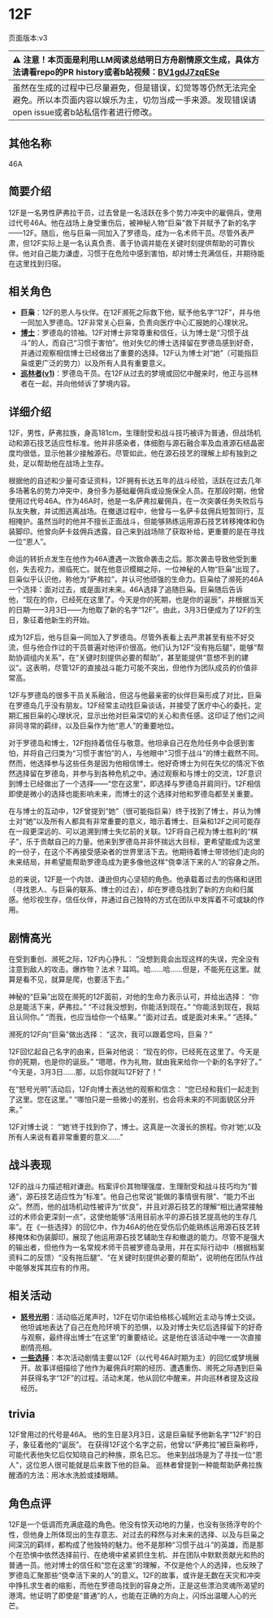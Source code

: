 # 12F
页面版本:v3
 

| :warning: 注意！本页面是利用LLM阅读总结明日方舟剧情原文生成，具体方法请看repo的PR history或者b站视频：[BV1gdJ7zqESe](https://www.bilibili.com/video/BV1gdJ7zqESe/)         |
|:----------------------------|
| 虽然在生成的过程中已尽量避免，但是错误，幻觉等等仍然无法完全避免。所以本页面内容以娱乐为主，切勿当成一手来源。发现错误请open issue或者b站私信作者进行修改。|



## 其他名称
46A
## 简要介绍
12F是一名男性萨弗拉干员，过去曾是一名活跃在多个势力冲突中的雇佣兵，使用过代号46A。他在战场上身受重伤后，被神秘人物“巨枭”救下并赋予了新的名字——12F。随后，他与巨枭一同加入了罗德岛，成为一名术师干员。尽管外表严肃，但12F实际上是一名认真负责、善于协调并能在关键时刻提供帮助的可靠伙伴。他对自己能力谦虚，习惯于在危险中感到害怕，却对博士充满信任，并期待能在这里找到归宿。
## 相关角色
-   **巨枭**：12F的恩人与伙伴。在12F濒死之际救下他，赋予他名字“12F”，并与他一同加入罗德岛。12F非常关心巨枭，负责向医疗中心汇报她的心理状况。
-   **[博士](extended_char_bo_shi.md)**：罗德岛的领袖。12F对博士非常尊重和信任，认为博士是“习惯于战斗”的人，而自己“习惯于害怕”。他对失忆的博士选择留在罗德岛感到好奇，并通过观察相信博士已经做出了重要的选择。12F认为博士对“她”（可能指巨枭或更广泛的势力）以及所有人具有重要意义。
-   **[巡林者](char_503_rang.md)([v1](../chars/char_503_rang.md))**：罗德岛干员。在12F从过去的梦境或回忆中醒来时，他正与巡林者在一起，并向他倾诉了梦境内容。
## 详细介绍
12F，男性，萨弗拉族，身高181cm，生理耐受和战斗技巧被评为普通，但战场机动和源石技艺适应性标准。他并非感染者，体细胞与源石融合率及血液源石结晶密度均很低，显示他甚少接触源石。尽管如此，他在源石技艺的理解上却有独到之处，足以帮助他在战场上生存。

根据他的自述和少量可查证资料，12F拥有长达五年的战斗经验，活跃在过去几年多场著名的势力冲突中，身份多为基础雇佣兵或设施保全人员。在那段时期，他曾使用过代号46A。作为46A时，他是一名萨弗拉雇佣兵，在一次突袭任务失败后与队友失散，并试图逃离战场。在撤退过程中，他曾与一名萨卡兹佣兵短暂同行，互相掩护。虽然当时的他并不擅长正面战斗，但能够熟练运用源石技艺转移掩体和伪装脚印。他曾向萨卡兹佣兵透露，自己来到战场除了获取补给，更重要的是在寻找一位“恩人”。

命运的转折点发生在他作为46A遭遇一次致命袭击之后。那次袭击导致他受到重创，失去视力，濒临死亡。就在他意识模糊之际，一位神秘的人物“巨枭”出现了。巨枭似乎认识他，称他为“萨弗拉”，并认可他顽强的生命力。巨枭给了濒死的46A一个选择：面对过去，或是面对未来。46A选择了追随巨枭。巨枭随后告诉他，“现在的你，已经死在这里了。今天是你的死期，也是你的诞辰”，并根据当天的日期——3月3日——为他取了新的名字“12F”。由此，3月3日便成为了12F的生日，象征着他新生的开始。

成为12F后，他与巨枭一同加入了罗德岛。尽管外表看上去严肃甚至有些不好交流，但与他合作过的干员普遍对他评价很高。他们认为12F“没有拖后腿”，能够“帮助协调组内关系”，在“关键时刻提供必要的帮助”，甚至能提供“意想不到的建议”。这表明，尽管12F的直接战斗能力可能不突出，但他作为团队成员的价值非常高。

12F与罗德岛的很多干员关系融洽，但这与他最亲密的伙伴巨枭形成了对比，巨枭在罗德岛几乎没有朋友。12F经常主动找巨枭谈话，并接受了医疗中心的委托，定期汇报巨枭的心理状况，显示出他对巨枭深切的关心和责任感。这印证了他们之间非同寻常的羁绊，以及巨枭作为他“恩人”的重要地位。

对于罗德岛和博士，12F抱持着信任与敬意。他坦承自己在危险任务中会感到害怕，并将自己归类为“习惯于害怕”的人，与他眼中“习惯于战斗”的博士截然不同。然而，他选择参与这些任务是因为他相信博士。他好奇博士为何在失忆的情况下依然选择留在罗德岛，并参与到各种危机之中。通过观察和与博士的交流，12F意识到博士已经做出了一个选择——“您在这里”，即选择与罗德岛并肩同行。12F相信即使是微小的选择也能影响未来，而博士的这个选择对他和罗德岛都至关重要。

在与博士的互动中，12F曾提到“她”（很可能指巨枭）终于找到了博士，并认为博士对“她”以及所有人都具有非常重要的意义，暗示着博士、巨枭和12F之间可能存在一段更深远的、可以追溯到博士失忆前的关联。12F将自己视为博士胜利的“棋子”，乐于贡献自己的力量。他来到罗德岛并非怀揣远大目标，更希望能成为这里的一份子，在这个不再接受感染者的世界里活下去。他期待着博士带领他们走向的未来结局，并希望能帮助罗德岛成为更多像他这样“侥幸活下来的人”的容身之所。

总的来说，12F是一个内敛、谦逊但内心坚韧的角色。他承载着过去的伤痛和谜团（寻找恩人、与巨枭的联系、博士的过去），却在罗德岛找到了新的方向和归属感。他珍视生存，信任伙伴，并通过自己独特的方式在团队中发挥着不可或缺的作用。
## 剧情高光
在受到重创、濒死之际，12F内心挣扎：
“没想到竟会出现这样的失误，完全没有注意到敌人的攻击。爆炸物？法术？耳鸣。哈......哈......但是，不能死在这里。就算是看不见，就算是爬，也要活下去。”

神秘的“巨枭”出现在濒死的12F面前，对他的生命力表示认可，并给出选择：
“你总是能活下来，萨弗拉。”
“不过我没想到，你能活到现在。”
“你能活到现在，我姑且认同你。”
“而我，也应当给你一个结果。”
“面对过去。或是面对未来。”
“选择。”

濒死的12F向“巨枭”做出选择：
“这次，我可以跟着您吗，巨枭？”

12F回忆起自己名字的由来，巨枭对他说：
“现在的你，已经死在这里了。今天是你的死期，也是你的诞辰。”
“嗯嗯，作为礼物，就由我来给你一个新的名字好了。”
“今天是，3月3日......那，以后你就叫12F好了！”

在“怒号光明”活动后，12F向博士表达他的观察和信念：
“您已经和我们一起走到了这里。您在这里。”
“哪怕只是一些微小的差别，也会将未来的不同面貌区分开来。”

12F对博士说：
“‘她’终于找到你了，博士。这真是一次漫长的旅程。你对‘她’,以及所有人来说有着非常重要的意义......”
## 战斗表现
12F的战斗力描述相对谦逊。档案评价其物理强度、生理耐受和战斗技巧均为“普通”，源石技艺适应性为“标准”。他自己也常说“能做的事情很有限”、“能力不出众”。然而，他的战场机动性被评为“优良”，并且对源石技艺的理解“相比通常接触过的术师会更深刻一点”，这使他能够“活用目前水平的源石技艺提高他的生存几率”。在《一些选择》的回忆中，作为46A的他在受伤后仍能熟练运用源石技艺转移掩体和伪装脚印，展现了他运用源石技艺辅助生存和撤退的能力。尽管不是强大的输出者，但他作为一名常规术师干员被罗德岛录用，并在实际行动中（根据档案资料二的反馈）“没有拖后腿”、“在关键时刻提供必要的帮助”，说明他在团队作战中能够发挥其应有的作用。
## 相关活动
-   **[怒号光明](../stories/main_8.md)**：活动临近尾声时，12F在切尔诺伯格核心城附近主动与博士交谈。他坦诚地表达了自己在危险环境下的恐惧，以及对博士失忆后选择留下的好奇与观察，最终得出博士“在这里”的重要结论。这是他在该活动中唯一一次直接剧情亮相。
-   **[一些选择](../stories/story_12fce_set_1.md)**：本次活动剧情主要以12F（以代号46A时期为主）的回忆或梦境展开。故事详细描绘了他作为雇佣兵时期的经历、遭遇重伤、濒死之际遇到巨枭并获得名字“12F”的过程。活动末尾，他从回忆中醒来，并向巡林者提及这段经历。
## trivia
12F曾用过的代号是46A。
他的生日是3月3日，这是巨枭赋予他新名字“12F”的日子，象征着他的“诞辰”。
在获得12F这个名字之前，他曾以“萨弗拉”被巨枭称呼，可能代表他失忆后仅知晓自己的种族，原名已忘。
他来到战场是为了寻找一位“恩人”，这位恩人很可能就是后来救下他的巨枭。
巡林者曾提到一种能帮助萨弗拉族醒酒的方法：用冰水洗脸或揉眼睛。
## 角色点评
12F是一个低调而充满底蕴的角色。他没有惊天动地的力量，也没有张扬浮夸的个性，但他身上所体现出的生存意志、对过去的释然与对未来的选择、以及与巨枭之间深沉的羁绊，都构成了他独特的魅力。他不是那种“习惯于战斗”的英雄，而是那个在恐惧中依然选择前行、在绝境中紧紧抓住生机、并在团队中默默贡献光和热的普通一员。他对博士的信任和“您在这里”的理解，不仅是他个人的选择，也反映了罗德岛汇聚那些“侥幸活下来的人”的意义。12F的故事，或许是无数在天灾和冲突中挣扎求生者的缩影，而他在罗德岛找到的容身之所，正是这些漂泊灵魂所渴望的港湾。他证明了即使是“普通”的人，也能在正确的方向上，闪烁出温暖人心的光芒。
